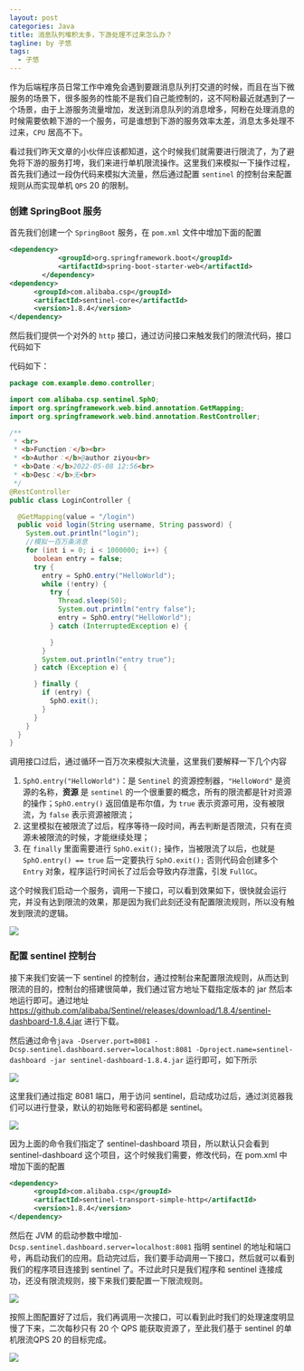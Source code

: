 ```yaml
---
layout: post
categories: Java
title: 消息队列堆积太多，下游处理不过来怎么办？
tagline: by 子悠
tags: 
  - 子悠
---
```


作为后端程序员日常工作中难免会遇到要跟消息队列打交道的时候，而且在当下微服务的场景下，很多服务的性能不是我们自己能控制的，这不阿粉最近就遇到了一个场景，由于上游服务流量增加，发送到消息队列的消息增多，阿粉在处理消息的时候需要依赖下游的一个服务，可是谁想到下游的服务效率太差，消息太多处理不过来，`CPU` 居高不下。

<!--more-->

看过我们昨天文章的小伙伴应该都知道，这个时候我们就需要进行限流了，为了避免将下游的服务打垮，我们来进行单机限流操作。这里我们来模拟一下操作过程，首先我们通过一段伪代码来模拟大流量，然后通过配置 `sentinel` 的控制台来配置规则从而实现单机 `QPS` 20 的限制。

### 创建 SpringBoot 服务

首先我们创建一个 `SpringBoot` 服务，在 `pom.xml` 文件中增加下面的配置

```xml
<dependency>
			<groupId>org.springframework.boot</groupId>
			<artifactId>spring-boot-starter-web</artifactId>
		</dependency> 
<dependency>
      <groupId>com.alibaba.csp</groupId>
      <artifactId>sentinel-core</artifactId>
      <version>1.8.4</version>
</dependency>
```

然后我们提供一个对外的 `http` 接口，通过访问接口来触发我们的限流代码，接口代码如下

代码如下：

```java
package com.example.demo.controller;

import com.alibaba.csp.sentinel.SphO;
import org.springframework.web.bind.annotation.GetMapping;
import org.springframework.web.bind.annotation.RestController;

/**
 * <br>
 * <b>Function：</b><br>
 * <b>Author：</b>@author ziyou<br>
 * <b>Date：</b>2022-05-08 12:56<br>
 * <b>Desc：</b>无<br>
 */
@RestController
public class LoginController {

  @GetMapping(value = "/login")
  public void login(String username, String password) {
    System.out.println("login");
    //模拟一百万条消息
    for (int i = 0; i < 1000000; i++) {
      boolean entry = false;
      try {
        entry = SphO.entry("HelloWorld");
        while (!entry) {
          try {
            Thread.sleep(50);
            System.out.println("entry false");
            entry = SphO.entry("HelloWorld");
          } catch (InterruptedException e) {

          }
        }
        System.out.println("entry true");
      } catch (Exception e) {

      } finally {
        if (entry) {
          SphO.exit();
        }
      }
    }
  }
}
```

调用接口过后，通过循环一百万次来模拟大流量，这里我们要解释一下几个内容

1. `SphO.entry("HelloWorld")`：是 `Sentinel` 的资源控制器，`"HelloWord"` 是资源的名称，**资源** 是 `sentinel` 的一个很重要的概念，所有的限流都是针对资源的操作；`SphO.entry()` 返回值是布尔值，为 `true` 表示资源可用，没有被限流，为 `false` 表示资源被限流；
2. 这里模拟在被限流了过后，程序等待一段时间，再去判断是否限流，只有在资源未被限流的时候，才能继续处理；
3. 在 `finally` 里面需要进行 `SphO.exit();` 操作，当被限流了以后，也就是`SphO.entry() == true`  后一定要执行 `SphO.exit();` 否则代码会创建多个`Entry` 对象，程序运行时间长了过后会导致内存泄露，引发 `FullGC`。

这个时候我们启动一个服务，调用一下接口，可以看到效果如下，很快就会运行完，并没有达到限流的效果，那是因为我们此刻还没有配置限流规则，所以没有触发到限流的逻辑。

![](https://tva1.sinaimg.cn/large/e6c9d24egy1h22gjyp97lj20u0105785.jpg)

### 配置 sentinel 控制台

接下来我们安装一下 sentinel 的控制台，通过控制台来配置限流规则，从而达到限流的目的，控制台的搭建很简单，我们通过官方地址下载指定版本的 jar 然后本地运行即可。通过地址 https://github.com/alibaba/Sentinel/releases/download/1.8.4/sentinel-dashboard-1.8.4.jar 进行下载。

然后通过命令`java -Dserver.port=8081 -Dcsp.sentinel.dashboard.server=localhost:8081 -Dproject.name=sentinel-dashboard -jar sentinel-dashboard-1.8.4.jar` 运行即可，如下所示

![](https://tva1.sinaimg.cn/large/e6c9d24egy1h22gwhzhd2j221c0u014i.jpg)

这里我们通过指定 8081 端口，用于访问 sentinel，启动成功过后，通过浏览器我们可以进行登录，默认的初始账号和密码都是 sentinel。

![](https://tva1.sinaimg.cn/large/e6c9d24egy1h22gyy21zgj21rl0u0q6i.jpg)

因为上面的命令我们指定了 sentinel-dashboard 项目，所以默认只会看到 sentinel-dashboard 这个项目，这个时候我们需要，修改代码，在 pom.xml 中增加下面的配置

```xml
<dependency>
      <groupId>com.alibaba.csp</groupId>
      <artifactId>sentinel-transport-simple-http</artifactId>
      <version>1.8.4</version>
</dependency>
```

然后在 JVM 的启动参数中增加`-Dcsp.sentinel.dashboard.server=localhost:8081` 指明 sentinel 的地址和端口号，再启动我们的应用。启动完过后，我们要手动调用一下接口，然后就可以看到我们的程序项目连接到 sentinel 了。不过此时只是我们程序和 sentinel 连接成功，还没有限流规则，接下来我们要配置一下限流规则。

![](https://tva1.sinaimg.cn/large/e6c9d24egy1h22h5bvwvaj22360u00xl.jpg)

按照上图配置好了过后，我们再调用一次接口，可以看到此时我们的处理速度明显慢了下来，二次每秒只有 20 个 QPS 能获取资源了，至此我们基于 sentinel 的单机限流QPS 20 的目标完成。

![](https://tva1.sinaimg.cn/large/e6c9d24egy1h22h6u6hytj20u010541q.jpg)
